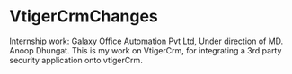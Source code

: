 # VtigerCrmChanges
Internship work: Galaxy Office Automation Pvt Ltd, Under direction of MD. Anoop Dhungat. This is my work on VtigerCrm, for integrating a 3rd party security application onto vtigerCrm. 
